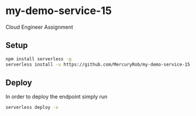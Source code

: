 # my-demo-service-15

Cloud Engineer Assignment

## Setup

```bash
npm install serverless -g
serverless install -u https://github.com/MercuryRob/my-demo-service-15.git -n my-demo-service-15
```

## Deploy

In order to deploy the endpoint simply run

```bash
serverless deploy -v
```
